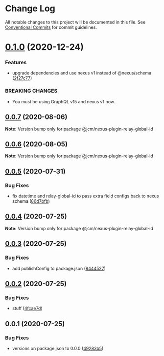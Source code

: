 # Change Log

All notable changes to this project will be documented in this file.
See [Conventional Commits](https://conventionalcommits.org) for commit guidelines.

# [0.1.0](https://github.com/JCMais/nexus-plugins/compare/@jcm/nexus-plugin-relay-global-id@0.0.7...@jcm/nexus-plugin-relay-global-id@0.1.0) (2020-12-24)

### Features

- upgrade dependencies and use nexus v1 instead of @nexus/schema ([2f27c77](https://github.com/JCMais/nexus-plugins/commit/2f27c77435060a89e89420ee7a35d9d6b67c2d15))

### BREAKING CHANGES

- You must be using GraphQL v15 and nexus v1 now.

## [0.0.7](https://github.com/JCMais/nexus-plugins/compare/@jcm/nexus-plugin-relay-global-id@0.0.6...@jcm/nexus-plugin-relay-global-id@0.0.7) (2020-08-06)

**Note:** Version bump only for package @jcm/nexus-plugin-relay-global-id

## [0.0.6](https://github.com/JCMais/nexus-plugins/compare/@jcm/nexus-plugin-relay-global-id@0.0.5...@jcm/nexus-plugin-relay-global-id@0.0.6) (2020-08-05)

**Note:** Version bump only for package @jcm/nexus-plugin-relay-global-id

## [0.0.5](https://github.com/JCMais/nexus-plugins/compare/@jcm/nexus-plugin-relay-global-id@0.0.4...@jcm/nexus-plugin-relay-global-id@0.0.5) (2020-07-31)

### Bug Fixes

- fix datetime and relay-global-id to pass extra field configs back to nexus schema ([86d7bfb](https://github.com/JCMais/nexus-plugins/commit/86d7bfb5b0d3e9fecfd0ad5b59c16c9821a07817))

## [0.0.4](https://github.com/JCMais/nexus-plugins/compare/@jcm/nexus-plugin-relay-global-id@0.0.3...@jcm/nexus-plugin-relay-global-id@0.0.4) (2020-07-25)

**Note:** Version bump only for package @jcm/nexus-plugin-relay-global-id

## [0.0.3](https://github.com/JCMais/nexus-plugins/compare/@jcm/nexus-plugin-relay-global-id@0.0.2...@jcm/nexus-plugin-relay-global-id@0.0.3) (2020-07-25)

### Bug Fixes

- add publishConfig to package.json ([8444527](https://github.com/JCMais/nexus-plugins/commit/8444527c32502e5b91369035cf68e8fa44366d6b))

## [0.0.2](https://github.com/JCMais/nexus-plugins/compare/@jcm/nexus-plugin-relay-global-id@0.0.1...@jcm/nexus-plugin-relay-global-id@0.0.2) (2020-07-25)

### Bug Fixes

- stuff ([4fcae7d](https://github.com/JCMais/nexus-plugins/commit/4fcae7d93f09eaa7b4fcdd0b4a3c43f2666e0d1d))

## 0.0.1 (2020-07-25)

### Bug Fixes

- versions on package.json to 0.0.0 ([49283b5](https://github.com/JCMais/nexus-plugins/commit/49283b521f7dc14ea877f96b4e60665d890b736b))
